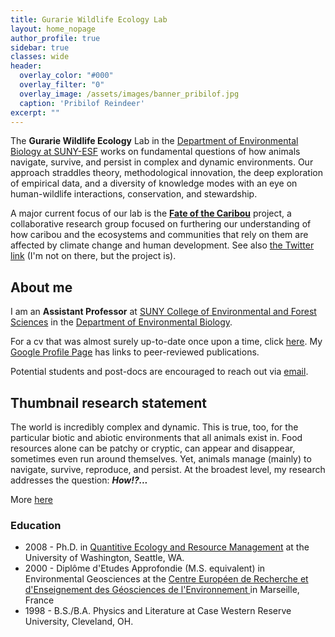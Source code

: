 ```yaml
---
title: Gurarie Wildlife Ecology Lab
layout: home_nopage
author_profile: true
sidebar: true
classes: wide
header:
  overlay_color: "#000"
  overlay_filter: "0"
  overlay_image: /assets/images/banner_pribilof.jpg
  caption: 'Pribilof Reindeer'
excerpt: ""
---
```


The **Gurarie Wildlife Ecology** Lab in the [Department of Environmental Biology at SUNY-ESF](https://www.esf.edu/efb/) works on fundamental questions of how animals navigate, survive, and persist in complex and dynamic environments. Our approach straddles theory, methodological innovation, the deep exploration of empirical data, and a diversity of knowledge modes with an eye on human-wildlife interactions, conservation, and stewardship.

A major current focus of our lab is the [**Fate of the Caribou**](fateofthecaribou.esf.edu) project, a collaborative research group focused on furthering our understanding of how caribou and the ecosystems and communities that rely on them are affected by climate change and human development.  See also [the Twitter link](https://twitter.com/FateOfCaribou) (I'm not on there, but the project is). 



## About me

I am an **Assistant Professor** at [SUNY College of Environmental and Forest Sciences](https://www.esf.edu/) in the [Department of Environmental Biology](https://www.esf.edu/efb/).

For a cv that was almost surely up-to-date once upon a time, click [here](../../assets/GurarieCV.pdf).  My [Google Profile Page](https://scholar.google.com/citations?user=d_G0tbAAAAAJ&hl=en) has links to peer-reviewed publications.

Potential students and post-docs are encouraged to reach out via [email](mailto:egurarie@esf.edu).

<!-- See some specific opportunities [here](/_pages/joinus/), but there is no shortage of ideas and possible directions ... so do reach out! --> 




## Thumbnail research statement

The world is incredibly complex and dynamic. This is true, too, for the particular biotic and abiotic environments that all animals exist in.  Food resources alone can be patchy or cryptic, can appear and disappear, sometimes even run around themselves.  Yet, animals manage (mainly) to navigate, survive, reproduce, and persist.  At the broadest level, my research addresses the question: ***How!?...***  

More [here](../research/)


### Education

- 2008 - Ph.D. in [Quantitive Ecology and Resource Management](https://quantitative.uw.edu/graduate/degree-programs/) at the University of Washington, Seattle, WA.  
- 2000 - Diplôme d'Etudes Approfondie (M.S. equivalent) in Environmental Geosciences at the [Centre Européen de Recherche et d'Enseignement des Géosciences de l'Environnement ](https://www.cerege.fr/fr) in Marseille, France
- 1998 - B.S./B.A. Physics and Literature at Case Western Reserve University, Cleveland, OH. 


